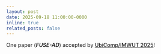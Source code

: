 ```yaml
---
layout: post
date: 2025-09-18 11:00:00-0000
inline: true
related_posts: false
---
```


One paper (<em style="font-weight: 500; color: black;">FUSE-AD</em>) accepted by <a href="https://www.ubicomp.org/ubicomp-iswc-2025/imwut_papers/" style="font-weight: 500;">UbiComp/IMWUT 2025</a>!